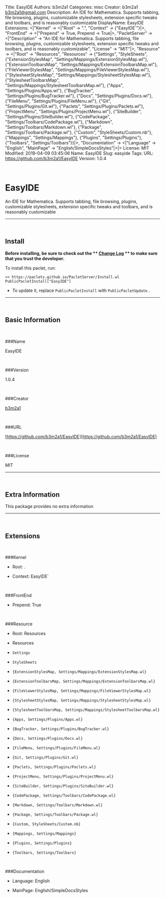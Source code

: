 Title: EasyIDE
Authors: b3m2a1
Categories: misc
Creator: b3m2a1 <b3m2a1@gmail.com>
Description: An IDE for Mathematica. Supports tabbing, file browsing, plugins, customizable stylesheets, extension specific tweaks and toolbars, and is reasonably customizable
DisplayName: EasyIDE
Extensions: <|"Kernel" -> <|"Root" -> ".", "Context" -> {"EasyIDE`"}|>, "FrontEnd" -> <|"Prepend" -> True, Prepend -> True|>, "PacletServer" -> <|"Description" -> "An IDE for Mathematica. Supports tabbing, file browsing, plugins, customizable stylesheets, extension specific tweaks and toolbars, and is reasonably customizable", "License" -> "MIT"|>, "Resource" -> <|"Root" -> "Resources", "Resources" -> {"Settings", "StyleSheets", {"ExtensionStylesMap", "Settings/Mappings/ExtensionStylesMap.wl"}, {"ExtensionToolbarsMap", "Settings/Mappings/ExtensionToolbarsMap.wl"}, {"FileViewerStylesMap", "Settings/Mappings/FileViewerStylesMap.wl"}, {"StylesheetStylesMap", "Settings/Mappings/StylesheetStylesMap.wl"}, {"StylesheetToolbarsMap", "Settings/Mappings/StylesheetToolbarsMap.wl"}, {"Apps", "Settings/Plugins/Apps.wl"}, {"BugTracker", "Settings/Plugins/BugTracker.wl"}, {"Docs", "Settings/Plugins/Docs.wl"}, {"FileMenu", "Settings/Plugins/FileMenu.wl"}, {"Git", "Settings/Plugins/Git.wl"}, {"Paclets", "Settings/Plugins/Paclets.wl"}, {"ProjectMenu", "Settings/Plugins/ProjectMenu.wl"}, {"SiteBuilder", "Settings/Plugins/SiteBuilder.wl"}, {"CodePackage", "Settings/Toolbars/CodePackage.wl"}, {"Markdown", "Settings/Toolbars/Markdown.wl"}, {"Package", "Settings/Toolbars/Package.wl"}, {"Custom", "StyleSheets/Custom.nb"}, {"Mappings", "Settings/Mappings"}, {"Plugins", "Settings/Plugins"}, {"Toolbars", "Settings/Toolbars"}}|>, "Documentation" -> <|"Language" -> "English", "MainPage" -> "English/SimpleDocsStyles"|>|>
License: MIT
Modified: 2019-04-09 03:45:06
Name: EasyIDE
Slug: easyide
Tags: 
URL: https://github.com/b3m2a1/EasyIDE
Version: 1.0.4

<a id="easyide" class="Section" style="width:0;height:0;margin:0;padding:0;">&zwnj;</a>

# EasyIDE

An IDE for Mathematica. Supports tabbing, file browsing, plugins, customizable stylesheets, extension specific tweaks and toolbars, and is reasonably customizable

---

<a id="install" class="Subsection" style="width:0;height:0;margin:0;padding:0;">&zwnj;</a>

## Install

**Before installing, be sure to check out the ** **[Change Log](https://paclets.github.io/PacletServer/pages/log.html)** ** to make sure that you trust the developer.**

To install this paclet, run:

    << https://paclets.github.io/PacletServer/Install.wl
    PublicPacletInstall["EasyIDE"]

*  To update it, replace  `PublicPacletInstall` with  `PublicPacletUpdate` . 

---

<a id="basicinformation" class="Subsection" style="width:0;height:0;margin:0;padding:0;">&zwnj;</a>

## Basic Information

<a id="name" class="Subsubsection" style="width:0;height:0;margin:0;padding:0;">&zwnj;</a>

###Name

EasyIDE

<a id="version" class="Subsubsection" style="width:0;height:0;margin:0;padding:0;">&zwnj;</a>

###Version

1.0.4

<a id="creator" class="Subsubsection" style="width:0;height:0;margin:0;padding:0;">&zwnj;</a>

###Creator

[b3m2a1](mailto:b3m2a1@gmail.com)

<a id="url" class="Subsubsection" style="width:0;height:0;margin:0;padding:0;">&zwnj;</a>

###URL

[https://github.com/b3m2a1/EasyIDE](https://github.com/b3m2a1/EasyIDE)

<a id="license" class="Subsubsection" style="width:0;height:0;margin:0;padding:0;">&zwnj;</a>

###License

MIT

---

<a id="extrainformation" class="Subsection" style="width:0;height:0;margin:0;padding:0;">&zwnj;</a>

## Extra Information

This package provides no extra information

---

<a id="extensions" class="Subsection" style="width:0;height:0;margin:0;padding:0;">&zwnj;</a>

## Extensions

<a id="kernel" class="Subsubsection" style="width:0;height:0;margin:0;padding:0;">&zwnj;</a>

###Kernel

*  Root: .

*  Context: EasyIDE`

<a id="frontend" class="Subsubsection" style="width:0;height:0;margin:0;padding:0;">&zwnj;</a>

###FrontEnd

*  Prepend: True

<a id="resource" class="Subsubsection" style="width:0;height:0;margin:0;padding:0;">&zwnj;</a>

###Resource

*  Root: Resources

*  Resources

  *  `Settings`

  *  `StyleSheets`

  *  `{ExtensionStylesMap, Settings/Mappings/ExtensionStylesMap.wl}`

  *  `{ExtensionToolbarsMap, Settings/Mappings/ExtensionToolbarsMap.wl}`

  *  `{FileViewerStylesMap, Settings/Mappings/FileViewerStylesMap.wl}`

  *  `{StylesheetStylesMap, Settings/Mappings/StylesheetStylesMap.wl}`

  *  `{StylesheetToolbarsMap, Settings/Mappings/StylesheetToolbarsMap.wl}`

  *  `{Apps, Settings/Plugins/Apps.wl}`

  *  `{BugTracker, Settings/Plugins/BugTracker.wl}`

  *  `{Docs, Settings/Plugins/Docs.wl}`

  *  `{FileMenu, Settings/Plugins/FileMenu.wl}`

  *  `{Git, Settings/Plugins/Git.wl}`

  *  `{Paclets, Settings/Plugins/Paclets.wl}`

  *  `{ProjectMenu, Settings/Plugins/ProjectMenu.wl}`

  *  `{SiteBuilder, Settings/Plugins/SiteBuilder.wl}`

  *  `{CodePackage, Settings/Toolbars/CodePackage.wl}`

  *  `{Markdown, Settings/Toolbars/Markdown.wl}`

  *  `{Package, Settings/Toolbars/Package.wl}`

  *  `{Custom, StyleSheets/Custom.nb}`

  *  `{Mappings, Settings/Mappings}`

  *  `{Plugins, Settings/Plugins}`

  *  `{Toolbars, Settings/Toolbars}`

<a id="documentation" class="Subsubsection" style="width:0;height:0;margin:0;padding:0;">&zwnj;</a>

###Documentation

*  Language: English

*  MainPage: English/SimpleDocsStyles
